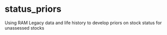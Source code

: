 # status_priors
Using RAM Legacy data and life history to develop priors on stock status for unassessed stocks
